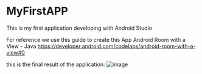 # MyFirstAPP

This is my first application developing with Android Studio

For reference we use this guide to create this App
Android Room with a View - Java
https://developer.android.com/codelabs/android-room-with-a-view#0

this is the final result of the application:
![image](https://user-images.githubusercontent.com/68777214/198829038-dfa0fb9a-607e-4f1f-81c9-382feeda1585.png)
